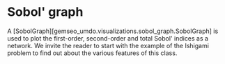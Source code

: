 <!--
 Copyright 2021 IRT Saint Exupéry, https://www.irt-saintexupery.com

 This work is licensed under the Creative Commons Attribution-ShareAlike 4.0
 International License. To view a copy of this license, visit
 http://creativecommons.org/licenses/by-sa/4.0/ or send a letter to Creative
 Commons, PO Box 1866, Mountain View, CA 94042, USA.
-->
# Sobol' graph

A [SobolGraph][gemseo_umdo.visualizations.sobol_graph.SobolGraph]
is used to plot the first-order, second-order and total Sobol' indices as a network.
We invite the reader to start with the example of the Ishigami problem
to find out about the various features of this class.

